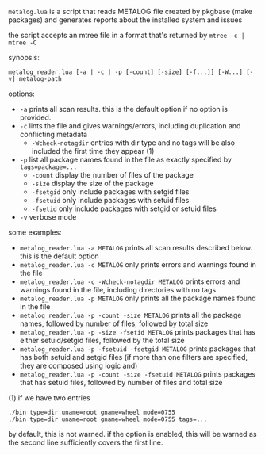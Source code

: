 `metalog.lua` is a script that reads METALOG file created by pkgbase
(make packages) and generates reports about the installed system
and issues

the script accepts an mtree file in a format that's returned by
`mtree -c | mtree -C`

synopsis:
```
metalog_reader.lua [-a | -c | -p [-count] [-size] [-f...]] [-W...] [-v] metalog-path
```

options:

*	`-a` prints all scan results. this is the default option if no option is provided.
*	`-c` lints the file and gives warnings/errors, including duplication and conflicting metadata
	*	`-Wcheck-notagdir` entries with dir type and no tags will be also included the first time they appear (1)
*	`-p` list all package names found in the file as exactly specified by `tags=package=...`
	*	`-count` display the number of files of the package
	*	`-size` display the size of the package
	*	`-fsetgid` only include packages with setgid files
	*	`-fsetuid` only include packages with setuid files
	*	`-fsetid` only include packages with setgid or setuid files
*	`-v` verbose mode

some examples:

*	`metalog_reader.lua -a METALOG`
	prints all scan results described below. this is the default option
*	`metalog_reader.lua -c METALOG`
	only prints errors and warnings found in the file
*	`metalog_reader.lua -c -Wcheck-notagdir METALOG`
	prints errors and warnings found in the file, including directories with no tags
*	`metalog_reader.lua -p METALOG`
	only prints all the package names found in the file
*	`metalog_reader.lua -p -count -size METALOG`
	prints all the package names, followed by number of files, followed by total size
*	`metalog_reader.lua -p -size -fsetid METALOG`
	prints packages that has either setuid/setgid files, followed by the total size
*	`metalog_reader.lua -p -fsetuid -fsetgid METALOG`
	prints packages that has both setuid and setgid files (if more than one filters are specified,
	they are composed using logic and)
*	`metalog_reader.lua -p -count -size -fsetuid METALOG`
	prints packages that has setuid files, followed by number of files and total size

(1) if we have two entries
```
./bin type=dir uname=root gname=wheel mode=0755
./bin type=dir uname=root gname=wheel mode=0755 tags=...
```
by default, this is not warned. if the option is enabled, this will be warned as the second line sufficiently covers the first line.

